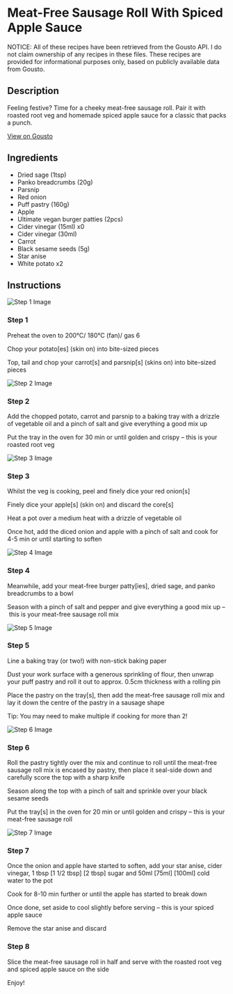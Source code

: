 # Meat-Free Sausage Roll With Spiced Apple Sauce

NOTICE: All of these recipes have been retrieved from the Gousto API. I do not claim ownership of any recipes in these files. These recipes are provided for informational purposes only, based on publicly available data from Gousto.

## Description

Feeling festive? Time for a cheeky meat-free sausage roll. Pair it with roasted root veg and homemade spiced apple sauce for a classic that packs a punch.


[View on Gousto](https://www.gousto.co.uk/recipes/cookbook/festive-vegan-sausage-roll-with-spiced-apple-sauce)

## Ingredients

- Dried sage (1tsp)
- Panko breadcrumbs (20g)
- Parsnip
- Red onion
- Puff pastry (160g)
- Apple
- Ultimate vegan burger patties (2pcs)
- Cider vinegar (15ml) x0
- Cider vinegar (30ml)
- Carrot
- Black sesame seeds (5g)
- Star anise
- White potato x2

## Instructions

![Step 1 Image](https://production-media.gousto.co.uk/cms/recipe-step-image/step-1-1604488733785-x200.jpg)

### Step 1

Preheat the oven to 200°C/ 180°C (fan)/ gas 6

Chop your potato[es] (skin on) into bite-sized pieces

Top, tail and chop your carrot[s] and parsnip[s] (skins on) into bite-sized pieces

![Step 2 Image](https://production-media.gousto.co.uk/cms/recipe-step-image/step-2-1604488739339-x200.jpg)

### Step 2

Add the chopped potato, carrot and parsnip to a baking tray with a drizzle of vegetable oil and a pinch of salt and give everything a good mix up

Put the tray in the oven for 30 min or until golden and crispy – this is your roasted root veg

![Step 3 Image](https://production-media.gousto.co.uk/cms/recipe-step-image/step-3-1604488749121-x200.jpg)

### Step 3

Whilst the veg is cooking, peel and finely dice your red onion[s]

Finely dice your apple[s] (skin on) and discard the core[s]

Heat a pot over a medium heat with a drizzle of vegetable oil

Once hot, add the diced onion and apple with a pinch of salt and cook for 4-5 min or until starting to soften

![Step 4 Image](https://production-media.gousto.co.uk/cms/recipe-step-image/step-4-1604488757159-x200.jpg)

### Step 4

Meanwhile, add your meat-free burger patty[ies], dried sage, and panko breadcrumbs to a bowl

Season with a pinch of salt and pepper and give everything a good mix up – this is your meat-free sausage roll mix

![Step 5 Image](https://production-media.gousto.co.uk/cms/recipe-step-image/step-5-1604488781583-x200.jpg)

### Step 5

Line a baking tray (or two!) with non-stick baking paper

Dust your work surface with a generous sprinkling of flour, then unwrap your puff pastry and roll it out to approx. 0.5cm thickness with a rolling pin

Place the pastry on the tray[s], then add the meat-free sausage roll mix and lay it down the centre of the pastry in a sausage shape

Tip: You may need to make multiple if cooking for more than 2!

![Step 6 Image](https://production-media.gousto.co.uk/cms/recipe-step-image/step-6-1604488799539-x200.jpg)

### Step 6

Roll the pastry tightly over the mix and continue to roll until the meat-free sausage roll mix is encased by pastry, then place it seal-side down and carefully score the top with a sharp knife

Season along the top with a pinch of salt and sprinkle over your black sesame seeds

Put the tray[s] in the oven for 20 min or until golden and crispy – this is your meat-free sausage roll

![Step 7 Image](https://production-media.gousto.co.uk/cms/recipe-step-image/step-7-1604488812670-x200.jpg)

### Step 7

Once the onion and apple have started to soften, add your star anise, cider vinegar, 1 tbsp <span class="text-purple">[1 1/2 tbsp]</span> <span class="text-danger">[2 tbsp] </span>sugar and 50ml <span class="text-purple">[75ml]</span><span class="text-danger"> [100ml]</span> cold water to the pot

Cook for 8-10 min further or until the apple has started to break down

Once done, set aside to cool slightly before serving – this is your spiced apple sauce

Remove the star anise and discard

### Step 8

Slice the meat-free sausage roll in half and serve with the roasted root veg and spiced apple sauce on the side

Enjoy!

